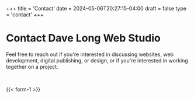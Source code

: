 +++
title = 'Contact'
date = 2024-05-06T20:27:15-04:00
draft = false
type = 'contact'
+++
# Contact Dave Long Web Studio

Feel free to reach out if you're interested in discussing websites, web development, digital publishing, or design, or if you're interested in working together on a project.

<br>

{{< form-1 >}}
